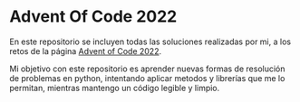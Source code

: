# Advent Of Code 2022
En este repositorio se incluyen todas las soluciones realizadas por mi, a los retos de la página [Advent of Code 2022](https://adventofcode.com/).

Mi objetivo con este repositorio es aprender nuevas formas de resolución de problemas en python, intentando aplicar metodos y librerías que me lo permitan, mientras mantengo un código legible y limpio.


